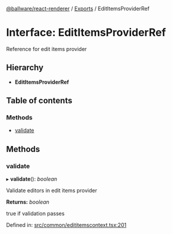 [@ballware/react-renderer](../README.md) / [Exports](../modules.md) / EditItemsProviderRef

# Interface: EditItemsProviderRef

Reference for edit items provider

## Hierarchy

* **EditItemsProviderRef**

## Table of contents

### Methods

- [validate](edititemsproviderref.md#validate)

## Methods

### validate

▸ **validate**(): *boolean*

Validate editors in edit items provider

**Returns:** *boolean*

true if validation passes

Defined in: [src/common/edititemscontext.tsx:201](https://github.com/frankball/ballware-react-renderer/blob/0e29664/src/common/edititemscontext.tsx#L201)
